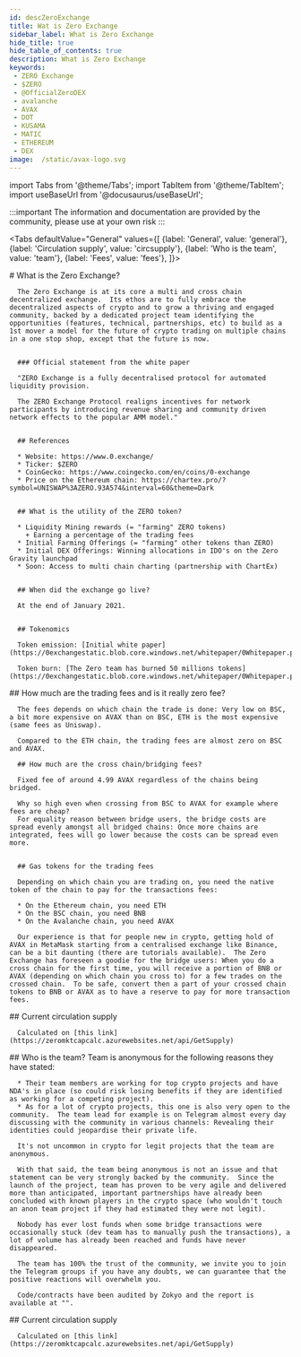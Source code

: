 ```yaml
---
id: descZeroExchange
title: Wat is Zero Exchange
sidebar_label: What is Zero Exchange
hide_title: true
hide_table_of_contents: true
description: What is Zero Exchange
keywords:
 - ZERO Exchange
 - $ZERO
 - @OfficialZeroDEX
 - avalanche
 - AVAX
 - DOT
 - KUSAMA
 - MATIC
 - ETHEREUM
 - DEX
image:  /static/avax-logo.svg
---
```


import Tabs from '@theme/Tabs';
import TabItem from '@theme/TabItem';
import useBaseUrl from '@docusaurus/useBaseUrl';

:::important
The information and documentation are provided by the community, please use at your own risk
:::


<Tabs
  defaultValue="General"
  values={[
    {label: 'General', value: 'general'},
    {label: 'Circulation supply', value: 'circsupply'},
    {label: 'Who is the team', value: 'team'},
    {label: 'Fees', value: 'fees'},
  ]}>  

  <TabItem value="General">
      # What is the Zero Exchange?

      The Zero Exchange is at its core a multi and cross chain decentralized exchange.  Its ethos are to fully embrace the decentralized aspects of crypto and to grow a thriving and engaged community, backed by a dedicated project team identifying the opportunities (features, technical, partnerships, etc) to build as a 1st mover a model for the future of crypto trading on multiple chains in a one stop shop, except that the future is now.


      ### Official statement from the white paper

      "ZERO Exchange is a fully decentralised protocol for automated liquidity provision.

      The ZERO Exchange Protocol realigns incentives for network participants by introducing revenue sharing and community driven network effects to the popular AMM model."


      ## References

      * Website: https://www.0.exchange/
      * Ticker: $ZERO
      * CoinGecko: https://www.coingecko.com/en/coins/0-exchange
      * Price on the Ethereum chain: https://chartex.pro/?symbol=UNISWAP%3AZERO.93A574&interval=60&theme=Dark


      ## What is the utility of the ZERO token?

      * Liquidity Mining rewards (= "farming" ZERO tokens)
        + Earning a percentage of the trading fees
      * Initial Farming Offerings (= "farming" other tokens than ZERO)
      * Initial DEX Offerings: Winning allocations in IDO's on the Zero Gravity launchpad
      * Soon: Access to multi chain charting (partnership with ChartEx)


      ## When did the exchange go live?

      At the end of January 2021.


      ## Tokenomics

      Token emission: [Initial white paper](https://0exchangestatic.blob.core.windows.net/whitepaper/0Whitepaper.pdf)

      Token burn: [The Zero team has burned 50 millions tokens](https://0exchangestatic.blob.core.windows.net/whitepaper/0Whitepaper.pdf)

  </TabItem>


  <TabItem value="fees">
      ## How much are the trading fees and is it really zero fee?

      The fees depends on which chain the trade is done: Very low on BSC, a bit more expensive on AVAX than on BSC, ETH is the most expensive (same fees as Uniswap).

      Compared to the ETH chain, the trading fees are almost zero on BSC and AVAX.

      ## How much are the cross chain/bridging fees?

      Fixed fee of around 4.99 AVAX regardless of the chains being bridged.

      Why so high even when crossing from BSC to AVAX for example where fees are cheap?
      For equality reason between bridge users, the bridge costs are spread evenly amongst all bridged chains: Once more chains are integrated, fees will go lower because the costs can be spread even more.


      ## Gas tokens for the trading fees

      Depending on which chain you are trading on, you need the native token of the chain to pay for the transactions fees:

      * On the Ethereum chain, you need ETH
      * On the BSC chain, you need BNB
      * On the Avalanche chain, you need AVAX

      Our experience is that for people new in crypto, getting hold of AVAX in MetaMask starting from a centralised exchange like Binance, can be a bit daunting (there are tutorials available).  The Zero Exchange has foreseen a goodie for the bridge users: When you do a cross chain for the first time, you will receive a portion of BNB or AVAX (depending on which chain you cross to) for a few trades on the crossed chain.  To be safe, convert then a part of your crossed chain tokens to BNB or AVAX as to have a reserve to pay for more transaction fees.


  </TabItem>  

  <TabItem value="circsupply">
      ## Current circulation supply

      Calculated on [this link](https://zeromktcapcalc.azurewebsites.net/api/GetSupply)
  </TabItem>  


  <TabItem value="team">
      ## Who is the team?
      Team is anonymous for the following reasons they have stated:

      * Their team members are working for top crypto projects and have NDA's in place (so could risk losing benefits if they are identified as working for a competing project).
      * As for a lot of crypto projects, this one is also very open to the community.  The team lead for example is on Telegram almost every day discussing with the community in various channels: Revealing their identities could jeopardise their private life.

      It's not uncommon in crypto for legit projects that the team are anonymous.

      With that said, the team being anonymous is not an issue and that statement can be very strongly backed by the community.  Since the launch of the project, team has proven to be very agile and delivered more than anticipated, important partnerships have already been concluded with known players in the crypto space (who wouldn't touch an anon team project if they had estimated they were not legit).

      Nobody has ever lost funds when some bridge transactions were occasionally stuck (dev team has to manually push the transactions), a lot of volume has already been reached and funds have never disappeared.   

      The team has 100% the trust of the community, we invite you to join the Telegram groups if you have any doubts, we can guarantee that the positive reactions will overwhelm you.

      Code/contracts have been audited by Zokyo and the report is available at "".
  </TabItem>  

  <TabItem value="circsupply">
      ## Current circulation supply

      Calculated on [this link](https://zeromktcapcalc.azurewebsites.net/api/GetSupply)
  </TabItem>  

</Tabs>
